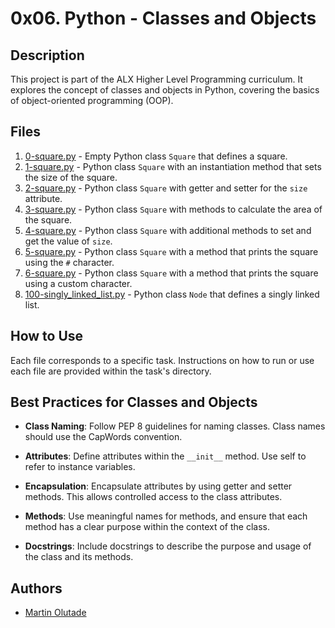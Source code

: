# 0x06. Python - Classes and Objects

## Description

This project is part of the ALX Higher Level Programming curriculum. It explores the concept of classes and objects in Python, covering the basics of object-oriented programming (OOP).

## Files

1. [0-square.py](./0-square.py) - Empty Python class `Square` that defines a square.
2. [1-square.py](./1-square.py) - Python class `Square` with an instantiation method that sets the size of the square.
3. [2-square.py](./2-square.py) - Python class `Square` with getter and setter for the `size` attribute.
4. [3-square.py](./3-square.py) - Python class `Square` with methods to calculate the area of the square.
5. [4-square.py](./4-square.py) - Python class `Square` with additional methods to set and get the value of `size`.
6. [5-square.py](./5-square.py) - Python class `Square` with a method that prints the square using the `#` character.
7. [6-square.py](./6-square.py) - Python class `Square` with a method that prints the square using a custom character.
8. [100-singly_linked_list.py](./100-singly_linked_list.py) - Python class `Node` that defines a singly linked list.

## How to Use

Each file corresponds to a specific task. Instructions on how to run or use each file are provided within the task's directory.

## Best Practices for Classes and Objects

- **Class Naming**: Follow PEP 8 guidelines for naming classes. Class names should use the CapWords convention.

- **Attributes**: Define attributes within the `__init__` method. Use self to refer to instance variables.

- **Encapsulation**: Encapsulate attributes by using getter and setter methods. This allows controlled access to the class attributes.

- **Methods**: Use meaningful names for methods, and ensure that each method has a clear purpose within the context of the class.

- **Docstrings**: Include docstrings to describe the purpose and usage of the class and its methods.

## Authors

- [Martin Olutade](https://github.com/silgenius)
